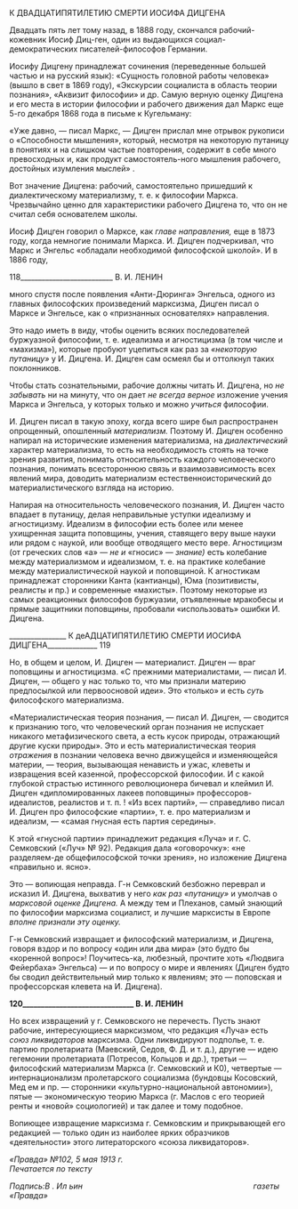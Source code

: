 К ДВАДЦАТИПЯТИЛЕТИЮ СМЕРТИ ИОСИФА ДИЦГЕНА

Двадцать пять лет тому назад, в 1888 году, скончался рабочий-кожевник Иосиф Диц-ген, один из выдающихся социал-демократических писателей-философов Германии.

Иосифу Дицгену принадлежат сочинения (переведенные большей частью и на рус­ский язык): «Сущность головной работы человека» (вышло в свет в 1869 году), «Экс­курсии социалиста в область теории познания», «Аквизит философии» и др. Самую верную оценку Дицгена и его места в истории философии и рабочего движения дал Маркс еще 5-го декабря 1868 года в письме к Кугельману:

«Уже давно, — писал Маркс, — Дицген прислал мне отрывок рукописи о «Способ­ности мышления», который, несмотря на некоторую путаницу в понятиях и на слишком частые повторения, содержит в себе много превосходных и, как продукт самостоятель-ного мышления рабочего, достойных изумления мыслей» .

Вот значение Дицгена: рабочий, самостоятельно пришедший к диалектическому ма­териализму, т. е. к философии Маркса. Чрезвычайно ценно для характеристики рабоче­го Дицгена то, что он не считал себя основателем школы.

Иосиф Дицген говорил о Марксе, как _главе направления,_ еще в 1873 году, когда не­многие понимали Маркса. И. Дицген подчеркивал, что Маркс и Энгельс «обладали не­обходимой философской школой». И в 1886 году,

  

118__________________________ В. И. ЛЕНИН

много спустя после появления «Анти-Дюринга» Энгельса, одного из главных философ­ских произведений марксизма, Дицген писал о Марксе и Энгельсе, как о «признанных основателях» направления.

Это надо иметь в виду, чтобы оценить всяких последователей буржуазной филосо­фии, т. е. идеализма и агностицизма (в том числе и «махизма»), которые пробуют уце­питься как раз за _«некоторую путаницу»_ у И. Дицгена. И. Дицген сам осмеял бы и от­толкнул таких поклонников.

Чтобы стать сознательными, рабочие должны читать И. Дицгена, но _не забывать_ ни на минуту, что он дает _не всегда верное_ изложение учения Маркса и Энгельса, у кото­рых только и можно _учиться_ философии.

И. Дицген писал в такую эпоху, когда всего шире был распространен опрощенный, опошленный _материализм._ Поэтому И. Дицген особенно напирал на исторические из­менения материализма, на _диалектический_ характер материализма, то есть на необхо­димость стоять на точке зрения развития, понимать относительность каждого человече­ского познания, понимать всестороннюю связь и взаимозависимость всех явлений ми­ра, доводить материализм естественноисторический до материалистического взгляда на историю.

Напирая на относительность человеческого познания, И. Дицген часто впадает в пу­таницу, делая неправильные уступки идеализму и агностицизму. Идеализм в филосо­фии есть более или менее ухищренная защита поповщины, учения, ставящего веру вы­ше науки или рядом с наукой, или вообще отводящего место вере. Агностицизм (от греческих слов «а» — _не и_ «гносис» — _знание)_ есть колебание между материализмом и идеализмом, т. е. на практике колебание между материалистической наукой и попов­щиной. К агностикам принадлежат сторонники Канта (кантианцы), Юма (позитивисты, реалисты и пр.) и современные «махисты». Поэтому некоторые из самых реакционных философов буржуазии, отъявленные мракобесы и прямые защитники поповщины, про­бовали «использовать» ошибки И. Дицгена.

  

________________ К деАДЦАТИПЯТИЛЕТИЮ СМЕРТИ ИОСИФА ДИЦГЕНА______________ 119

Но, в общем и целом, И. Дицген — материалист. Дицген — враг поповщины и агно­стицизма. «С прежними материалистами, — писал И. Дицген, — общего у нас только то, что мы признали материю предпосылкой или первоосновой идеи». Это «только» и есть _суть_ философского материализма.

«Материалистическая теория познания, — писал И. Дицген, — сводится к призна­нию того, что человеческий орган познания не испускает никакого метафизического света, а есть кусок природы, отражающий другие куски природы». Это и есть материа­листическая теория _отражения_ в познании человека вечно движущейся и изменяю­щейся материи, — теория, вызывающая ненависть и ужас, клеветы и извращения всей казенной, профессорской философии. И с какой глубокой страстью истинного револю­ционера бичевал и клеймил И. Дицген «дипломированных лакеев поповщины» профес­соров-идеалистов, реалистов и т. п. ! «Из всех партий», — справедливо писал И. Дицген про философские «партии», т. е. про материализм и идеализм, — «самая гнусная есть партия середины».

К этой «гнусной партии» принадлежит редакция «Луча» и г. С. Семковский («Луч» № 92). Редакция дала «оговорочку»: «не разделяем-де общефилософской точки зре­ния», но изложение Дицгена «правильно и. ясно».

Это — вопиющая неправда. Г-н Семковский безбожно переврал и исказил И. Дицге­на, выхватив у него _как раз «путаницу»_ и умолчав о _марксовой оценке Дицгена._ А меж­ду тем и Плеханов, самый знающий по философии марксизма социалист, и лучшие марксисты в Европе _вполне признали эту оценку._

Г-н Семковский извращает и философский материализм, и Дицгена, говоря вздор и по вопросу «один или два мира» (это будто бы «коренной вопрос»! Поучитесь-ка, лю­безный, прочтите хоть «Людвига Фейербаха» Энгельса) — и по вопросу о мире и явле­ниях (Дицген будто бы сводил действительный мир только к явлениям; это — попов­ская и профессорская клевета на И. Дицгена).

  

**120______________________________ В. И. ЛЕНИН**

Но всех извращений у г. Семковского не перечесть. Пусть знают рабочие, интере­сующиеся марксизмом, что редакция «Луча» есть _союз ликвидаторов_ марксизма. Одни ликвидируют подполье, т. е. партию пролетариата (Маевский, Седов, Ф. Д. и т. д.), дру­гие — идею гегемонии пролетариата (Потресов, Кольцов и др.), третьи — философский материализм Маркса (г. Семковский и К0), четвертые — интернационализм пролетар­ского социализма (бундовцы Косовский, Мед ем и пр. — сторонники «культурно-национальной автономии»), пятые — экономическую теорию Маркса (г. Маслов с его теорией ренты и «новой» социологией) и так далее и тому подобное.

Вопиющее извращение марксизма г. Семковским и прикрывающей его редакцией — только один из наиболее ярких образчиков «деятельности» этого литераторского «сою­за ликвидаторов».

_«Правда» №102, 5 мая 1913 г.                                                               Печатается по тексту_

_Подпись:В . Ил ьин                                                                              газеты «Правда»_
